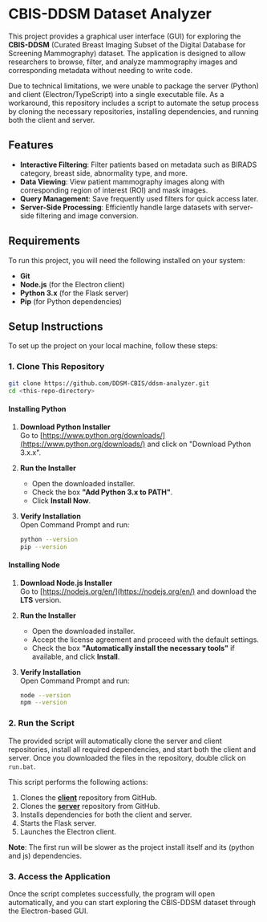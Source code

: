 # CBIS-DDSM Dataset Analyzer

This project provides a graphical user interface (GUI) for exploring the **CBIS-DDSM** (Curated Breast Imaging Subset of the Digital Database for Screening Mammography) dataset. The application is designed to allow researchers to browse, filter, and analyze mammography images and corresponding metadata without needing to write code.

Due to technical limitations, we were unable to package the server (Python) and client (Electron/TypeScript) into a single executable file. As a workaround, this repository includes a script to automate the setup process by cloning the necessary repositories, installing dependencies, and running both the client and server.

## Features

- **Interactive Filtering**: Filter patients based on metadata such as BIRADS category, breast side, abnormality type, and more.
- **Data Viewing**: View patient mammography images along with corresponding region of interest (ROI) and mask images.
- **Query Management**: Save frequently used filters for quick access later.
- **Server-Side Processing**: Efficiently handle large datasets with server-side filtering and image conversion.

## Requirements

To run this project, you will need the following installed on your system:

- **Git**
- **Node.js** (for the Electron client)
- **Python 3.x** (for the Flask server)
- **Pip** (for Python dependencies)

## Setup Instructions

To set up the project on your local machine, follow these steps:

### 1. Clone This Repository

```bash
git clone https://github.com/DDSM-CBIS/ddsm-analyzer.git
cd <this-repo-directory>
```

#### Installing Python

1. **Download Python Installer**  
   Go to [https://www.python.org/downloads/](https://www.python.org/downloads/) and click on "Download Python 3.x.x".

2. **Run the Installer**

   - Open the downloaded installer.
   - Check the box **"Add Python 3.x to PATH"**.
   - Click **Install Now**.

3. **Verify Installation**  
   Open Command Prompt and run:
   ```bash
   python --version
   pip --version
   ```

#### Installing Node

1. **Download Node.js Installer**  
   Go to [https://nodejs.org/en/](https://nodejs.org/en/) and download the **LTS** version.

2. **Run the Installer**

   - Open the downloaded installer.
   - Accept the license agreement and proceed with the default settings.
   - Check the box **"Automatically install the necessary tools"** if available, and click **Install**.

3. **Verify Installation**  
   Open Command Prompt and run:
   ```bash
   node --version
   npm --version
   ```

### 2. Run the Script

The provided script will automatically clone the server and client repositories, install all required dependencies, and start both the client and server.
Once you downloaded the files in the repository, double click on `run.bat`.

This script performs the following actions:

1. Clones the [**client**](https://github.com/DDSM-CBIS/ddsm-electron) repository from GitHub.
2. Clones the [**server**](https://github.com/DDSM-CBIS/ddsm-electron) repository from GitHub.
3. Installs dependencies for both the client and server.
4. Starts the Flask server.
5. Launches the Electron client.

**Note**: The first run will be slower as the project install itself and its (python and js) dependencies.

### 3. Access the Application

Once the script completes successfully, the program will open automatically, and you can start exploring the CBIS-DDSM dataset through the Electron-based GUI.
